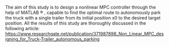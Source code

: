 The aim of this study is to design a nonlinear MPC controller through the help of MATLAB ® , capable to find the optimal route to autonomously park the truck with a single trailer from its initial position x0 to the desired target position. 
All the results of this study are thoroughly discussed in the following article: https://www.researchgate.net/publication/371987898_Non_Linear_MPC_designing_for_Truck-Trailer_autonomous_parking
